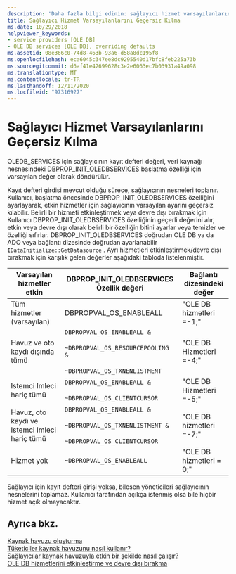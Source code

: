 ```yaml
---
description: 'Daha fazla bilgi edinin: sağlayıcı hizmet varsayılanlarını geçersiz kılma'
title: Sağlayıcı Hizmet Varsayılanlarını Geçersiz Kılma
ms.date: 10/29/2018
helpviewer_keywords:
- service providers [OLE DB]
- OLE DB services [OLE DB], overriding defaults
ms.assetid: 08e366c0-74d8-463b-93a6-d58a8dc195f8
ms.openlocfilehash: eca6045c347ee8dc9295540d17bfc8feb225a73b
ms.sourcegitcommit: d6af41e42699628c3e2e6063ec7b03931a49a098
ms.translationtype: MT
ms.contentlocale: tr-TR
ms.lasthandoff: 12/11/2020
ms.locfileid: "97316927"
---
```

# <a name="overriding-provider-service-defaults"></a>Sağlayıcı Hizmet Varsayılanlarını Geçersiz Kılma

OLEDB_SERVICES için sağlayıcının kayıt defteri değeri, veri kaynağı nesnesindeki [DBPROP_INIT_OLEDBSERVICES](/previous-versions/windows/desktop/ms716898(v=vs.85)) başlatma özelliği için varsayılan değer olarak döndürülür.

Kayıt defteri girdisi mevcut olduğu sürece, sağlayıcının nesneleri toplanır. Kullanıcı, başlatma öncesinde DBPROP_INIT_OLEDBSERVICES özelliğini ayarlayarak, etkin hizmetler için sağlayıcının varsayılan ayarını geçersiz kılabilir. Belirli bir hizmeti etkinleştirmek veya devre dışı bırakmak için Kullanıcı DBPROP_INIT_OLEDBSERVICES özelliğinin geçerli değerini alır, etkin veya devre dışı olarak belirli bir özelliğin bitini ayarlar veya temizler ve özelliği sıfırlar. DBPROP_INIT_OLEDBSERVICES doğrudan OLE DB ya da ADO veya bağlantı dizesinde doğrudan ayarlanabilir `IDataInitialize::GetDatasource` . Ayrı hizmetleri etkinleştirmek/devre dışı bırakmak için karşılık gelen değerler aşağıdaki tabloda listelenmiştir.

|Varsayılan hizmetler etkin|DBPROP_INIT_OLEDBSERVICES Özellik değeri|Bağlantı dizesindeki değer|
|------------------------------|------------------------------------------------|--------------------------------|
|Tüm hizmetler (varsayılan)|DBPROPVAL_OS_ENABLEALL|"OLE DB hizmetleri =-1;"|
|Havuz ve oto kaydı dışında tümü|`DBPROPVAL_OS_ENABLEALL &`<br /><br /> `~DBPROPVAL_OS_RESOURCEPOOLING &`<br /><br /> `~DBPROPVAL_OS_TXNENLISTMENT`|"OLE DB Hizmetleri =-4;"|
|Istemci Imleci hariç tümü|`DBPROPVAL_OS_ENABLEALL &`<br /><br /> `~DBPROPVAL_OS_CLIENTCURSOR`|"OLE DB Hizmetleri =-5;"|
|Havuz, oto kaydı ve Istemci Imleci hariç tümü|`DBPROPVAL_OS_ENABLEALL &`<br /><br /> `~DBPROPVAL_OS_TXNENLISTMENT &`<br /><br /> `~DBPROPVAL_OS_CLIENTCURSOR`|"OLE DB hizmetleri =-7;"|
|Hizmet yok|`~DBPROPVAL_OS_ENABLEALL`|"OLE DB hizmetleri = 0;"|

Sağlayıcı için kayıt defteri girişi yoksa, bileşen yöneticileri sağlayıcının nesnelerini toplamaz. Kullanıcı tarafından açıkça istenmiş olsa bile hiçbir hizmet açık olmayacaktır.

## <a name="see-also"></a>Ayrıca bkz.

[Kaynak havuzu oluşturma](/previous-versions/windows/desktop/ms713655(v=vs.85))<br/>
[Tüketiciler kaynak havuzunu nasıl kullanır?](/previous-versions/windows/desktop/ms715907(v=vs.85))<br/>
[Sağlayıcılar kaynak havuzuyla etkin bir şekilde nasıl çalışır?](/previous-versions/windows/desktop/ms714906(v=vs.85))<br/>
[OLE DB hizmetlerini etkinleştirme ve devre dışı bırakma](../../data/oledb/enabling-and-disabling-ole-db-services.md)<br/>
